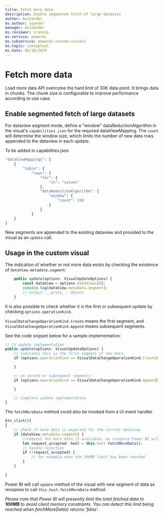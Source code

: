 ```yaml
---
title: Fetch more data
description: Enable segmented fetch of large datasets
author: AviSander
ms.author: asander
manager: AviSander
ms.reviewer: sranins
ms.service: powerbi
ms.subservice: powerbi-custom-visuals
ms.topic: conceptual
ms.date: 06/18/2019
---
```


# Fetch more data

Load more data API overcome the hard limit of 30K data point. It brings data in chunks. The chunk size is configurable to improve performance according to use case.  

## Enable segmented fetch of large datasets

For dataview segment mode, define a "window" dataReductionAlgorithm in the visual's `capabilities.json` for the required dataViewMapping.
The `count` will determine the window size, which limits the number of new data rows appended to the dataview in each update. 

To be added in capabilities.json 
 
```typescript
"dataViewMappings": [
    { 
        "table": { 
            "rows": { 
                "for": {
                    "in": "values"
                }, 
                "dataReductionAlgorithm": { 
                    "window": { 
                        "count": 100 
                    } 
                } 
            } 
    }
] 
```
New segments are appended to the existing dataview and provided to the visual as an `update` call.

## Usage in the custom visual

The indication of whether or not more data exists by checking the existence of `dataView.metadata.segment`: 
```typescript
    public update(options: VisualUpdateOptions) {
        const dataView = options.dataViews[0];
        console.log(dataView.metadata.segment);
        // output: __proto__: Object
    }
```

It is also possible to check whether it is the first or subsequent update by checking `options.operationKind`.

`VisualDataChangeOperationKind.Create` means the first segment, and `VisualDataChangeOperationKind.Append` means subsequent segments.

See the code snippet below for a sample implementation:
```typescript
// CV update implementation
public update(options: VisualUpdateOptions) {
	// indicates this is the first segment of new data.
	if (options.operationKind == VisualDataChangeOperationKind.Create) {

	} 

	// on second or subesquent segments:
	if (options.operationKind == VisualDataChangeOperationKind.Append) {

	}

	// complete update implementation
}
```

The `fetchMoreData` method could also be invoked from a UI event handler
```typescript
btn_click(){
{
	// check if more data is expected for the current dataview
	if (dataView.metadata.segment) {
		//request for more data if available, as resopnce Power BI will call update method
		let request_accepted: bool = this.host.fetchMoreData();
		// handle rejection
		if (!request_accepted) {
			// for example when the 100MB limit has been reached
		}
	}

}
```

Power BI will call `update` method of the visual with new segment of data as resopnse to call `this.host.fetchMoreData` method.

*Please note that Power BI will presently limit the total fetched data to **100MB** to avoid client memory constraints. You can detect this limit being reached when fetchMoreData() returns 'false'.*
